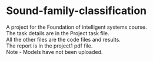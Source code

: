 # Sound-family-classification<br/>
A project for the Foundation of intelligent systems course.<br/>
The task details are in the Project task file.<br/>
All the other files are the code files and results.<br/>
The report is in the project1 pdf file.<br/>
Note - Models have not been uploaded.

